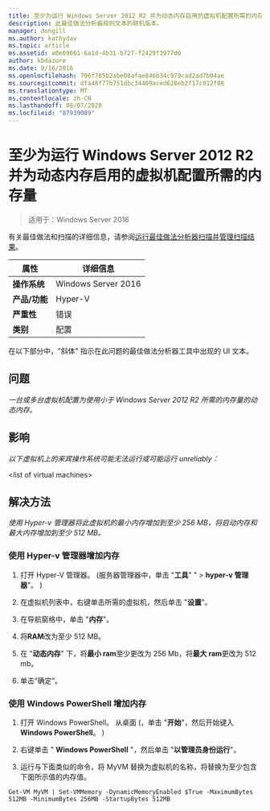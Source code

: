 ```yaml
---
title: 至少为运行 Windows Server 2012 R2 并为动态内存启用的虚拟机配置所需的内存量
description: 此最佳做法分析器规则文本的联机版本。
manager: dongill
ms.author: kathydav
ms.topic: article
ms.assetid: a0e69661-6a1d-4b31-b727-f2429f3977d0
author: kbdazure
ms.date: 8/16/2016
ms.openlocfilehash: 706f785b2abe08afae846b34c979cad2ad7b04ae
ms.sourcegitcommit: dfa48f77b751dbc34409aced628eb2f17c912f08
ms.translationtype: MT
ms.contentlocale: zh-CN
ms.lasthandoff: 08/07/2020
ms.locfileid: "87939089"
---
```

# <a name="configure-at-least-the-required-amount-of-memory-for-a-virtual-machine-running-windows-server-2012-r2-and-enabled-for-dynamic-memory"></a>至少为运行 Windows Server 2012 R2 并为动态内存启用的虚拟机配置所需的内存量

>适用于：Windows Server 2016

有关最佳做法和扫描的详细信息，请参阅[运行最佳做法分析器扫描并管理扫描结果](https://go.microsoft.com/fwlink/p/?LinkID=223177)。

|属性|详细信息|
|-|-|
|**操作系统**|Windows Server 2016|
|**产品/功能**|Hyper-V|
|**严重性**|错误|
|**类别**|配置|

在以下部分中，"斜体" 指示在此问题的最佳做法分析器工具中出现的 UI 文本。

## <a name="issue"></a>**问题**
*一台或多台虚拟机配置为使用小于 Windows Server 2012 R2 所需的内存量的动态内存。*

## <a name="impact"></a>**影响**
*以下虚拟机上的来宾操作系统可能无法运行或可能运行 unreliably：*

\<list of virtual machines>

## <a name="resolution"></a>**解决方法**
*使用 Hyper-v 管理器将此虚拟机的最小内存增加到至少 256 MB，将启动内存和最大内存增加到至少 512 MB。*

### <a name="increase-memory-using-hyper-v-manager"></a>使用 Hyper-v 管理器增加内存

1.  打开 Hyper-V 管理器。  (服务器管理器中，单击 "**工具**" "  >  **hyper-v 管理器**"。 ) 

2.  在虚拟机列表中，右键单击所需的虚拟机，然后单击 "**设置**"。

3.  在导航窗格中，单击 "**内存**"。

4.  将**RAM**改为至少 512 MB。

5.  在 "**动态内存**" 下，将**最小 ram**至少更改为 256 Mb，将**最大 ram**更改为 512 mb。

6.  单击“确定”。

### <a name="increase-memory-using-windows-powershell"></a>使用 Windows PowerShell 增加内存

1.  打开 Windows PowerShell。 从桌面 (，单击 "**开始**"，然后开始键入**Windows PowerShell**。 ) 

2.  右键单击 " **Windows PowerShell** "，然后单击 "**以管理员身份运行**"。

3.  运行与下面类似的命令，将 MyVM 替换为虚拟机的名称，将替换为至少包含下面所示值的内存值。

```
Get-VM MyVM | Set-VMMemory -DynamicMemoryEnabled $True -MaximumBytes 512MB -MinimumBytes 256MB -StartupBytes 512MB
```



